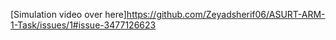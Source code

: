 [Simulation video over here]https://github.com/Zeyadsherif06/ASURT-ARM-1-Task/issues/1#issue-3477126623
